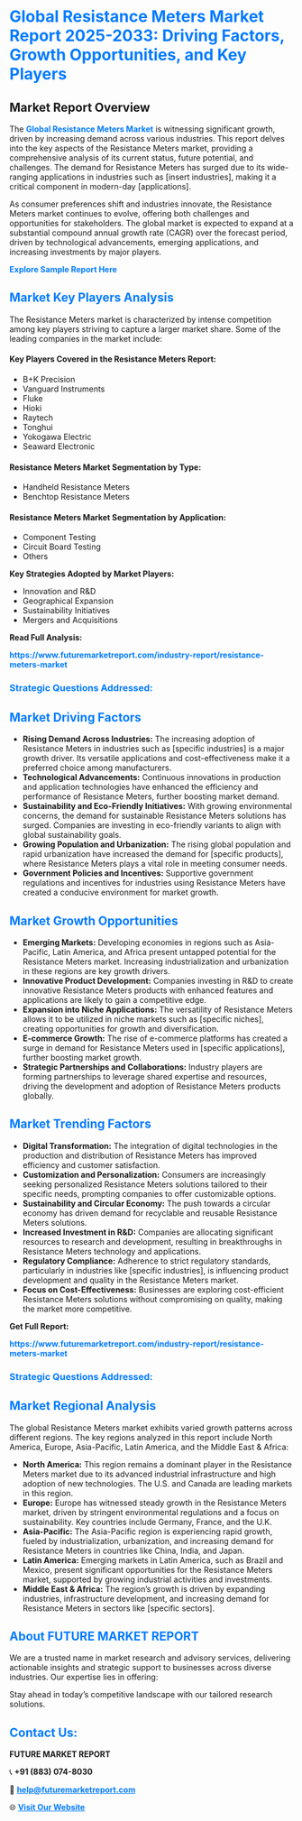 <h1 style="color: #007BFF;">Global Resistance Meters Market Report 2025-2033: Driving Factors, Growth Opportunities, and Key Players</h1>

<section id="overview">
<h2>Market Report Overview</h2>
<p>The <a href="https://www.futuremarketreport.com/industry-report/resistance-meters-market" style="color: #007BFF; text-decoration: none;"><strong>Global Resistance Meters Market</strong></a> is witnessing significant growth, driven by increasing demand across various industries. This report delves into the key aspects of the Resistance Meters market, providing a comprehensive analysis of its current status, future potential, and challenges. The demand for Resistance Meters has surged due to its wide-ranging applications in industries such as [insert industries], making it a critical component in modern-day [applications].</p>
<p>As consumer preferences shift and industries innovate, the Resistance Meters market continues to evolve, offering both challenges and opportunities for stakeholders. The global market is expected to expand at a substantial compound annual growth rate (CAGR) over the forecast period, driven by technological advancements, emerging applications, and increasing investments by major players.</p>
</section>

<section id="overview">
<p><a href="https://www.futuremarketreport.com/request-sample/reportId=75682" style="color: #007BFF; text-decoration: none;"><strong>Explore Sample Report Here</strong></a></p>
</section>

<section id="key-players">
<h2 style="color: #007BFF;">Market Key Players Analysis</h2>
<p>The Resistance Meters market is characterized by intense competition among key players striving to capture a larger market share. Some of the leading companies in the market include:</p>
<h4>Key Players Covered in the Resistance Meters Report:</h4>
<ul><li>B+K Precision</li><li>Vanguard Instruments</li><li>Fluke</li><li>Hioki</li><li>Raytech</li><li>Tonghui</li><li>Yokogawa Electric</li><li>Seaward Electronic</li></ul>
<h4>Resistance Meters Market Segmentation by Type:</h4>
<ul><li>Handheld Resistance Meters</li><li>Benchtop Resistance Meters</li></ul>

<h4>Resistance Meters Market Segmentation by Application:</h4>
<ul><li>Component Testing</li><li>Circuit Board Testing</li><li>Others</li></ul>
<p><strong>Key Strategies Adopted by Market Players:</strong></p>
<ul>
<li>Innovation and R&D</li>
<li>Geographical Expansion</li>
<li>Sustainability Initiatives</li>
<li>Mergers and Acquisitions</li>
</ul>
</section>

<section>
<p><strong>Read Full Analysis: </strong></p><a href="https://www.futuremarketreport.com/industry-report/resistance-meters-market" style="color: #007BFF; text-decoration: none;"><strong>https://www.futuremarketreport.com/industry-report/resistance-meters-market</strong></a>
<h3 style="color: #007BFF;">Strategic Questions Addressed:</h3>
</section>

<section id="driving-factors">
<h2 style="color: #007BFF;">Market Driving Factors</h2>
<ul>
<li><strong>Rising Demand Across Industries:</strong> The increasing adoption of Resistance Meters in industries such as [specific industries] is a major growth driver. Its versatile applications and cost-effectiveness make it a preferred choice among manufacturers.</li>
<li><strong>Technological Advancements:</strong> Continuous innovations in production and application technologies have enhanced the efficiency and performance of Resistance Meters, further boosting market demand.</li>
<li><strong>Sustainability and Eco-Friendly Initiatives:</strong> With growing environmental concerns, the demand for sustainable Resistance Meters solutions has surged. Companies are investing in eco-friendly variants to align with global sustainability goals.</li>
<li><strong>Growing Population and Urbanization:</strong> The rising global population and rapid urbanization have increased the demand for [specific products], where Resistance Meters plays a vital role in meeting consumer needs.</li>
<li><strong>Government Policies and Incentives:</strong> Supportive government regulations and incentives for industries using Resistance Meters have created a conducive environment for market growth.</li>
</ul>
</section>

<section id="growth-opportunities">
<h2 style="color: #007BFF;">Market Growth Opportunities</h2>
<ul>
<li><strong>Emerging Markets:</strong> Developing economies in regions such as Asia-Pacific, Latin America, and Africa present untapped potential for the Resistance Meters market. Increasing industrialization and urbanization in these regions are key growth drivers.</li>
<li><strong>Innovative Product Development:</strong> Companies investing in R&D to create innovative Resistance Meters products with enhanced features and applications are likely to gain a competitive edge.</li>
<li><strong>Expansion into Niche Applications:</strong> The versatility of Resistance Meters allows it to be utilized in niche markets such as [specific niches], creating opportunities for growth and diversification.</li>
<li><strong>E-commerce Growth:</strong> The rise of e-commerce platforms has created a surge in demand for Resistance Meters used in [specific applications], further boosting market growth.</li>
<li><strong>Strategic Partnerships and Collaborations:</strong> Industry players are forming partnerships to leverage shared expertise and resources, driving the development and adoption of Resistance Meters products globally.</li>
</ul>
</section>

<section id="trending-factors">
<h2 style="color: #007BFF;">Market Trending Factors</h2>
<ul>
<li><strong>Digital Transformation:</strong> The integration of digital technologies in the production and distribution of Resistance Meters has improved efficiency and customer satisfaction.</li>
<li><strong>Customization and Personalization:</strong> Consumers are increasingly seeking personalized Resistance Meters solutions tailored to their specific needs, prompting companies to offer customizable options.</li>
<li><strong>Sustainability and Circular Economy:</strong> The push towards a circular economy has driven demand for recyclable and reusable Resistance Meters solutions.</li>
<li><strong>Increased Investment in R&D:</strong> Companies are allocating significant resources to research and development, resulting in breakthroughs in Resistance Meters technology and applications.</li>
<li><strong>Regulatory Compliance:</strong> Adherence to strict regulatory standards, particularly in industries like [specific industries], is influencing product development and quality in the Resistance Meters market.</li>
<li><strong>Focus on Cost-Effectiveness:</strong> Businesses are exploring cost-efficient Resistance Meters solutions without compromising on quality, making the market more competitive.</li>
</ul>
</section>

<section>
<p><strong>Get Full Report: </strong></p><a href="https://www.futuremarketreport.com/industry-report/resistance-meters-market" style="color: #007BFF; text-decoration: none;"><strong>https://www.futuremarketreport.com/industry-report/resistance-meters-market</strong></a>
<h3 style="color: #007BFF;">Strategic Questions Addressed:</h3>
</section>


<section id="regional-analysis">
<h2 style="color: #007BFF;">Market Regional Analysis</h2>
<p>The global Resistance Meters market exhibits varied growth patterns across different regions. The key regions analyzed in this report include North America, Europe, Asia-Pacific, Latin America, and the Middle East & Africa:</p>
<ul>
<li><strong>North America:</strong> This region remains a dominant player in the Resistance Meters market due to its advanced industrial infrastructure and high adoption of new technologies. The U.S. and Canada are leading markets in this region.</li>
<li><strong>Europe:</strong> Europe has witnessed steady growth in the Resistance Meters market, driven by stringent environmental regulations and a focus on sustainability. Key countries include Germany, France, and the U.K.</li>
<li><strong>Asia-Pacific:</strong> The Asia-Pacific region is experiencing rapid growth, fueled by industrialization, urbanization, and increasing demand for Resistance Meters in countries like China, India, and Japan.</li>
<li><strong>Latin America:</strong> Emerging markets in Latin America, such as Brazil and Mexico, present significant opportunities for the Resistance Meters market, supported by growing industrial activities and investments.</li>
<li><strong>Middle East & Africa:</strong> The region’s growth is driven by expanding industries, infrastructure development, and increasing demand for Resistance Meters in sectors like [specific sectors].</li>
</ul>
</section>

<footer>
<h2 style="color: #007BFF;">About FUTURE MARKET REPORT</h2>
<p>We are a trusted name in market research and advisory services, delivering actionable insights and strategic support to businesses across diverse industries. Our expertise lies in offering:</p>

<p>Stay ahead in today’s competitive landscape with our tailored research solutions.</p>

<h2 style="color: #007BFF;">Contact Us:</h2>
<p><strong>FUTURE MARKET REPORT</strong></p>
<p>📞 <strong>+91 (883) 074-8030</strong></p>
<p>📧 <strong><a href="mailto:help@futuremarketreport.com" style="color: #007BFF;">help@futuremarketreport.com</a></strong></p>
<p>🌐 <strong><a href="https://www.futuremarketreport.com/" style="color: #007BFF;">Visit Our Website</a></strong></p>
</footer>
